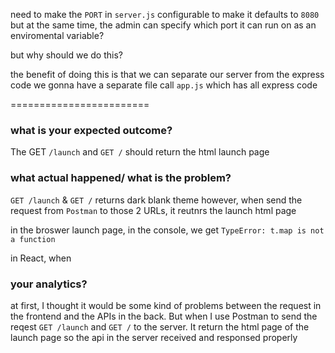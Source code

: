 need to make the `PORT` in `server.js` configurable to make it defaults to `8080`
but at the same time, the admin can specify which port it can run on as an enviromental variable?

but why should we do this?

the benefit of doing this is that we can separate our server from the express code
we gonna have a separate file call `app.js` which has all express code

========================

### what is your expected outcome?

The GET `/launch` and `GET /` should return the html launch page

### what actual happened/ what is the problem?

`GET /launch` & `GET /` returns dark blank theme
however, when send the request from `Postman` to those 2 URLs, it reutnrs the launch html page

in the broswer launch page, in the console, we get
`TypeError: t.map is not a function`

in React, when

### your analytics?

at first, I thought it would be some kind of problems between the request in the frontend and the APIs in the back. But when I use Postman to send the reqest `GET /launch` and `GET /` to the server. It return the html page of the launch page so the api in the server received and responsed properly
